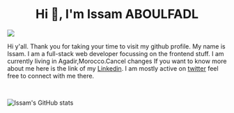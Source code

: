 <h1 align="center">Hi 👋, I'm Issam ABOULFADL</h1>

![](https://cdn.dribbble.com/users/2131993/screenshots/4948736/thoughtworks-gif_dribbble.gif)

Hi y'all. Thank you for taking your time to visit my github profile. My name is Issam. I am a full-stack web developer focussing on the frontend stuff. I am currently living in Agadir,Morocco.Cancel changes
If you want to know more about me here is the link of my [Linkedin](https://www.linkedin.com/in/issam-aboulfadl-950004192/). I am mostly active on [twitter](https://twitter.com/Dev_afdl) feel free to connect with me there.

<br/>


<!-- [![Issam's GitHub stats-Dark](https://github-readme-stats.vercel.app/api?Issam-AB&show_icons=true&theme=dark#gh-dark-mode-only)](https://github.com/Issam-AB/github-readme-stats#gh-dark-mode-only)
[![Issam's GitHub stats-Light](https://github-readme-stats.vercel.app/api?Issam-AB&show_icons=true&theme=default#gh-light-mode-only)](https://github.com/Issam-AB/github-readme-stats#gh-light-mode-only)
 -->

![Issam's GitHub stats](https://github-readme-stats.vercel.app/api?username=Issam-AB&show_icons=true&theme=radical)
